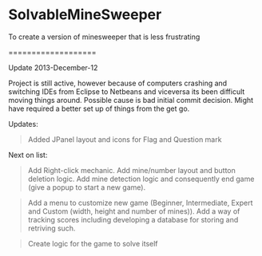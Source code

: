 SolvableMineSweeper
===================

To create a version of minesweeper that is less frustrating

===================

Update 2013-December-12

Project is still active, however because of computers crashing and switching IDEs from Eclipse to Netbeans and viceversa its been difficult moving things around. Possible cause is bad initial commit decision. Might have required a better set up of things from the get go.

Updates:
> Added JPanel layout and icons for Flag and Question mark

Next on list:
> Add Right-click mechanic.
> Add mine/number layout and button deletion logic.
> Add mine detection logic and consequently end game (give a popup to start a new game).

> Add a menu to customize new game (Beginner, Intermediate, Expert and Custom (width, height and number of mines)).
> Add a way of tracking scores including developing a database for storing and retriving such.

> Create logic for the game to solve itself
